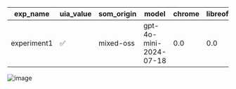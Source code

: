 | exp_name | uia_value | som_origin | model | chrome | libreoffice_calc | libreoffice_writer | vlc | vs_code | settings | windows_calc | clock | msedge | file_explorer | microsoft_paint | notepad | *errors* |
|--- | --- | --- | --- | --- | --- | --- | --- | --- | --- | --- | --- | --- | --- | --- | --- | ---|
| experiment1 | ✅ | mixed-oss | gpt-4o-mini-2024-07-18 | 0.0 | 0.0 | 0.0 | 0.296388936344191 | 0.0 | 40.0 | 0.0 | 25.0 | 0.0 | 22.22222222222222 | 0.0 | 0.0 | 9 |


![image](https://github.com/user-attachments/assets/7b1ab31c-2473-458a-b869-493728864886)
